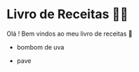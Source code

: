# Livro de Receitas :man_cook:

Olá ! Bem vindos ao meu livro de receitas :wave:

- bombom de uva

- pave

  



